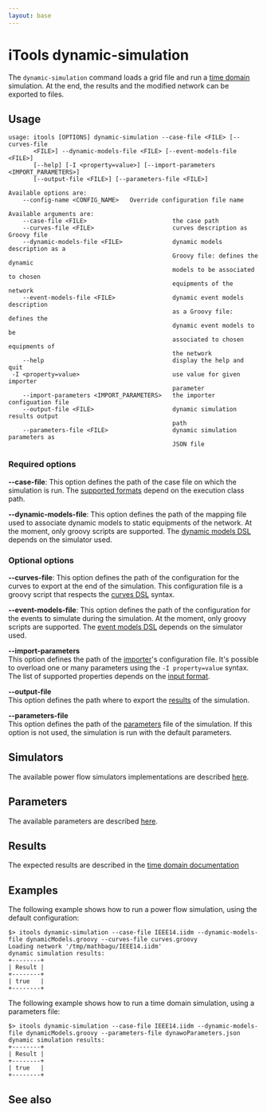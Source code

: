```yaml
---
layout: base
---
```


# iTools dynamic-simulation

The `dynamic-simulation` command loads a grid file and run a [time domain](../../simulation/timedomain/index.md) simulation.
At the end, the results and the modified network can be exported to files.

## Usage
```
usage: itools [OPTIONS] dynamic-simulation --case-file <FILE> [--curves-file
       <FILE>] --dynamic-models-file <FILE> [--event-models-file <FILE>]
       [--help] [-I <property=value>] [--import-parameters <IMPORT_PARAMETERS>]
       [--output-file <FILE>] [--parameters-file <FILE>]

Available options are:
    --config-name <CONFIG_NAME>   Override configuration file name

Available arguments are:
    --case-file <FILE>                        the case path
    --curves-file <FILE>                      curves description as Groovy file
    --dynamic-models-file <FILE>              dynamic models description as a
                                              Groovy file: defines the dynamic
                                              models to be associated to chosen
                                              equipments of the network
    --event-models-file <FILE>                dynamic event models description
                                              as a Groovy file: defines the
                                              dynamic event models to be
                                              associated to chosen equipments of
                                              the network
    --help                                    display the help and quit
 -I <property=value>                          use value for given importer
                                              parameter
    --import-parameters <IMPORT_PARAMETERS>   the importer configuation file
    --output-file <FILE>                      dynamic simulation results output
                                              path
    --parameters-file <FILE>                  dynamic simulation parameters as
                                              JSON file
```

### Required options

**\-\-case-file**: This option defines the path of the case file on which the simulation is run. The [supported formats](../../index.html#grid-formats) depend on the execution class path. 

**\-\-dynamic-models-file**: This option defines the path of the mapping file used to associate dynamic models to static equipments of the network. At the moment, only groovy scripts are supported. The [dynamic models DSL](../../simulation/timedomain/index.md#dynamic-models-mapping) depends on the simulator used.

### Optional options

**\-\-curves-file**: This option defines the path of the configuration for the curves to export at the end of the simulation. This configuration file is a groovy script that respects the [curves DSL](../../simulation/timedomain/index.md#curves-configuration) syntax.

**\-\-event-models-file**: This option defines the path of the configuration for the events to simulate during the simulation. At the moment, only groovy scripts are supported. The [event models DSL](../../simulation/timedomain/index.md#event-models-mapping) depends on the simulator used.

**\-\-import-parameters**  
This option defines the path of the [importer](../../glossary.md#importer)'s configuration file. It's possible to overload one or many parameters using the `-I property=value` syntax. The list of supported properties depends on the [input format](../../index.html#grid-formats).

**\-\-output-file**  
This option defines the path where to export the [results](#results) of the simulation.

**\-\-parameters-file**  
This option defines the path of the [parameters](#parameters) file of the simulation. If this option is not used, the simulation is run with the default parameters. 

## Simulators

The available power flow simulators implementations are described [here](../../simulation/timedomain/index.md#implementations).

## Parameters
The available parameters are described [here](../../simulation/timedomain/index.md#configuration).

## Results
The expected results are described in the [time domain documentation](../../simulation/timedomain/index.md#outputs)

## Examples
The following example shows how to run a power flow simulation, using the default configuration:
```
$> itools dynamic-simulation --case-file IEEE14.iidm --dynamic-models-file dynamicModels.groovy --curves-file curves.groovy
Loading network '/tmp/mathbagu/IEEE14.iidm'
dynamic simulation results:
+--------+
| Result |
+--------+
| true   |
+--------+
```

The following example shows how to run a time domain simulation, using a parameters file:
```
$> itools dynamic-simulation --case-file IEEE14.iidm --dynamic-models-file dynamicModels.groovy --parameters-file dynawoParameters.json
dynamic simulation results:
+--------+
| Result |
+--------+
| true   |
+--------+
```

## See also
